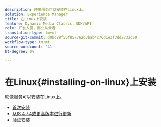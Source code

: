 ```yaml
---
description: 映像服务可以安装在Linux上。
solution: Experience Manager
title: 在Linux上安装
feature: Dynamic Media Classic，SDK/API
role: 开发人员，商业从业者
translation-type: tm+mt
source-git-commit: d0bc88f55f857762b3bab4c76d1e3f3dd2733d60
workflow-type: tm+mt
source-wordcount: '41'
ht-degree: 0%

---
```



# 在Linux{#installing-on-linux}上安装

映像服务可以安装在Linux上。

* [首次安装](t-first-install-lin.md)
* [从IS 4.7.4或更高版本进行更新](t-update-lin.md)
* [验证安装](t-verify-install-lin.md)
